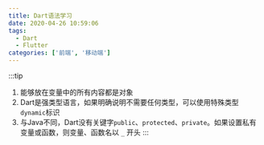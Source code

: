 ```yaml
---
title: Dart语法学习
date: 2020-04-26 10:59:06
tags: 
  - Dart
  - Flutter
categories: ['前端', '移动端']
---
```


:::tip
1. 能够放在变量中的所有内容都是对象
2. Dart是强类型语言，如果明确说明不需要任何类型，可以使用特殊类型`dynamic`标识
3. 与Java不同，Dart没有关键字`public`、`protected`、`private`。如果设置私有变量或函数，则变量、函数名以 `_` 开头
:::

<!-- more -->